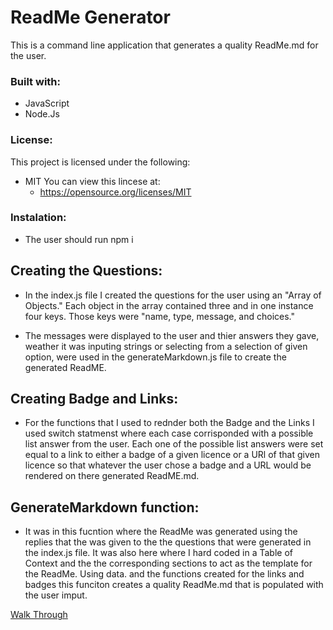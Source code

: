  # ReadMe Generator
This is a command line application that generates a quality ReadMe.md for the user. 

### Built with:
* JavaScript
* Node.Js

### License:
This project is licensed under the following: 
* MIT
You can view this lincese at:
  * https://opensource.org/licenses/MIT


 ### Instalation:
 * The user should run npm i

 ## Creating the Questions: 
* In the index.js file I created the questions for the user using an "Array of Objects."  Each object in the array contained three and in one instance four keys. Those keys were "name, type, message, and choices."

* The messages were displayed to the user and thier answers they gave, weather it was inputing strings or selecting from a selection of given option, were used in the generateMarkdown.js file to create the generated ReadME.

## Creating Badge and Links:
* For the functions that I used to rednder both the Badge and the Links I used switch statmenst where each case corrisponded with a possible list answer from the user.  Each one of the possible list answers were set equal to a link to either a badge of a given licence or a URl of that given licence so that whatever the user chose a badge and a URL would be rendered on there generated ReadME.md. 

## GenerateMarkdown function:
* It was in this fucntion where the ReadMe was generated using the replies that the was given to the the questions that were generated in the index.js file.   It was also here where I hard coded in a Table of Context and the the corresponding sections to act as the template for the ReadMe.  Using data. and the functions created for the links and badges this funciton creates a quality ReadMe.md that is populated with the user imput. 



[Walk Through](https://drive.google.com/file/d/1A6FEabUxTSNQQoyITnMKs5fHrWtLzBro/preview")

